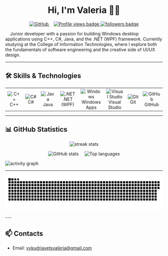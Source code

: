 <!-- README.md (repo must be named exactly kudriavetsvaleria) -->

<h1 align="center">Hi, I'm Valeria 👋🏻</h1>

<p align="center">
    <!-- GitHub -->
  <a href="https://www.github.com/kudriavetsvaleria" target="_blank" rel="noreferrer" style="margin-right: 12px;">
    <picture>
      <source media="(prefers-color-scheme: dark)" 
              srcset="https://raw.githubusercontent.com/danielcranney/readme-generator/main/public/icons/socials/github-dark.svg" />
      <source media="(prefers-color-scheme: light)" 
              srcset="https://raw.githubusercontent.com/danielcranney/readme-generator/main/public/icons/socials/github.svg" />
      <img src="https://raw.githubusercontent.com/danielcranney/readme-generator/main/public/icons/socials/github.svg" 
           width="32" height="32" alt="GitHub" />
    </picture>
  </a>
  
  <!-- Profile views -->
  <a href="https://github.com/kudriavetsvaleria">
    <img src="https://img.shields.io/badge/Profile%20views-292-blue?style=for-the-badge&logo=github&labelColor=000000&color=3382ed" 
         alt="Profile views badge" />
  </a>

  
  <!-- Followers -->
  <a href="https://www.github.com/kudriavetsvaleria" target="_blank" rel="noreferrer">
    <img src="https://img.shields.io/github/followers/kudriavetsvaleria?logo=github&style=for-the-badge&color=3382ed&labelColor=000000" 
         alt="followers badge" />
  </a>
</p>


<p>
&nbsp;&nbsp;&nbsp;&nbsp;Junior developer with a passion for building Windows desktop applications using C++, C#, Java, and the .NET (WPF) framework.  
Currently studying at the College of Information Technologies, where I explore both the fundamentals of software engineering and the creative side of UI/UX design.  
</p>


---

## 🛠️ Skills & Technologies

<!-- Compact icon grid -->
<div align="center">

<table>
  <tr>
    <td align="center" width="96">
      <img src="https://skillicons.dev/icons?i=cpp" width="48" alt="C++"/><br>C++
    </td>
    <td align="center" width="96">
      <img src="https://skillicons.dev/icons?i=cs" width="48" alt="C#"/><br>C#
    </td>
    <td align="center" width="96">
      <img src="https://skillicons.dev/icons?i=java" width="48" alt="Java"/><br>Java
    </td>
    <td align="center" width="96">
      <img src="https://skillicons.dev/icons?i=dotnet" width="48" alt=".NET"/><br>.NET (WPF)
    </td>
    <td align="center" width="96">
      <img src="https://skillicons.dev/icons?i=windows" width="48" alt="Windows"/><br>Windows Apps
    </td>
    <td align="center" width="96">
      <img src="https://skillicons.dev/icons?i=visualstudio" width="48" alt="Visual Studio"/><br>Visual Studio
    </td>
    <td align="center" width="96">
      <img src="https://skillicons.dev/icons?i=git" width="48" alt="Git"/><br>Git
    </td>
    <td align="center" width="96">
      <img src="https://skillicons.dev/icons?i=github" width="48" alt="GitHub"/><br>GitHub
    </td>
  </tr>
</table>

</div>

---

## 📊 GitHub Statistics

<p align="center">
  <img src="https://streak-stats.demolab.com?user=kudriavetsvaleria&theme=transparent&hide_border=true&date_format=j%20M%5B%20Y%5D" height="155" alt="streak stats"/>
</p>

<p align="center">
  <span>
    <img 
      src="https://github-readme-stats.vercel.app/api?username=kudriavetsvaleria&show_icons=true&card_width=350&hide=&title_color=3382ed&text_color=ffffff&icon_color=3382ed&bg_color=1f1f1f&hide_border=true" 
      height="129" width="320" alt="GitHub stats" />
  </span>
  <span style="margin-left: 15px;">
    <img 
      src="https://github-readme-stats.vercel.app/api/top-langs/?username=kudriavetsvaleria&langs_count=10&layout=compact&card_width=410&title_color=3382ed&text_color=ffffff&bg_color=1f1f1f&hide_border=true&custom_title=Top%20Languages" 
      height="128" width="410" alt="Top languages" />
  </span>
</p>


<!-- Graph -->
<p>
  <img src="https://github-readme-activity-graph.vercel.app/graph?username=kudriavetsvaleria&theme=github-compact&hide_border=true&area=true" alt="activity graph"/>
</p>


---
<p align="center">
<a href=#><img src="contributions.svg"></a>
</p>
---

## 📫 Contacts
- Email: <a href="mailto:vvkudriavetsvaleria@gmail.com">vvkudriavetsvaleria@gmail.com</a>
